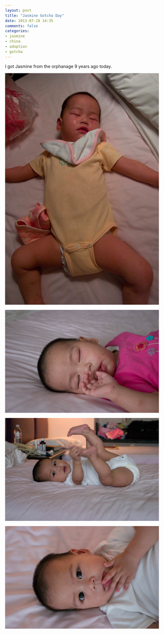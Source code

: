 ```yaml
---
layout: post
title: "Jasmine Gotcha Day"
date: 2013-07-18 14:35
comments: false
categories: 
- jasmine
- china
- adoption
- gotcha
---
```

I got Jasmine from the orphanage 9 years ago today.


![Jasmine's first picture, still in the clothes she came in](/assets/images/2004/2004-07-18/2004-07-18-at-09-32-04.jpg)

![The next day, a little bit cleaned up.  Her eyes are still so red from crying all night.](/assets/images/2004/2004-07-18/2004-07-18-at-22-15-32.jpg)

![A little bit happier of a baby](/assets/images/2004/2004-07-21/2004-07-21-at-05-27-06.jpg)

![Maybe this won't be so bad after all...](/assets/images/2004/2004-07-21/2004-07-21-at-05-27-32.jpg)

